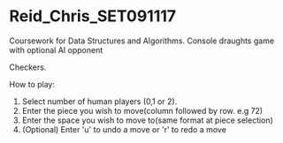 # Reid_Chris_SET091117
Coursework for Data Structures and Algorithms. Console draughts game with optional AI opponent

Checkers.

How to play:
1) Select number of human players (0,1 or 2).
2) Enter the piece you wish to move(column followed by row. e.g 72)
3) Enter the space you wish to move to(same format at piece selection)
4) (Optional) Enter 'u' to undo a move or 'r' to redo a move
